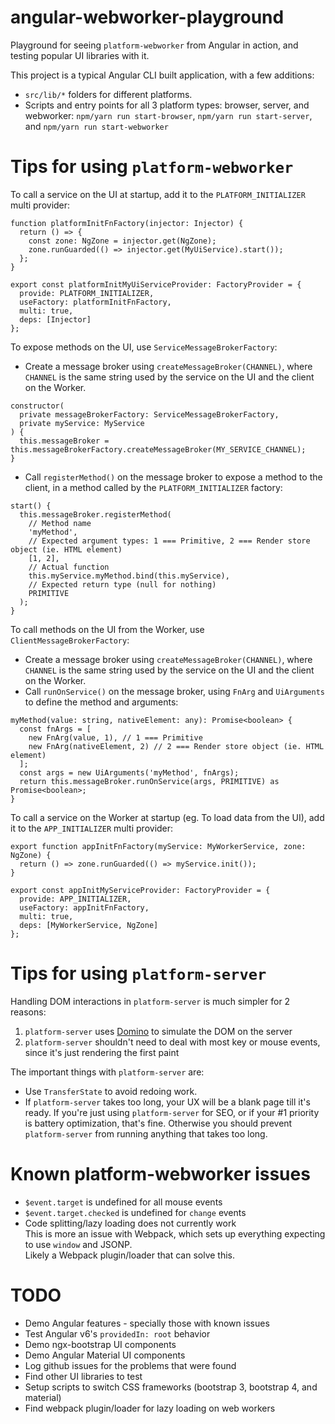 # angular-webworker-playground

Playground for seeing `platform-webworker` from Angular in action, and testing popular UI libraries with it.

This project is a typical Angular CLI built application, with a few additions:
* `src/lib/*` folders for different platforms.
* Scripts and entry points for all 3 platform types: browser, server, and webworker:
`npm/yarn run start-browser`, `npm/yarn run start-server`, and `npm/yarn run start-webworker`

# Tips for using `platform-webworker`

To call a service on the UI at startup, add it to the `PLATFORM_INITIALIZER` multi provider:
```
function platformInitFnFactory(injector: Injector) {
  return () => {
    const zone: NgZone = injector.get(NgZone);
    zone.runGuarded(() => injector.get(MyUiService).start());
  };
}

export const platformInitMyUiServiceProvider: FactoryProvider = {
  provide: PLATFORM_INITIALIZER,
  useFactory: platformInitFnFactory,
  multi: true,
  deps: [Injector]
};
```

To expose methods on the UI, use `ServiceMessageBrokerFactory`:
* Create a message broker using `createMessageBroker(CHANNEL)`, where `CHANNEL` is the same
string used by the service on the UI and the client on the Worker.
```
constructor(
  private messageBrokerFactory: ServiceMessageBrokerFactory,
  private myService: MyService
) {
  this.messageBroker = this.messageBrokerFactory.createMessageBroker(MY_SERVICE_CHANNEL);
}
```
* Call `registerMethod()` on the message broker to expose a method to the client, in a method
called by the `PLATFORM_INITIALIZER` factory:
```
start() {
  this.messageBroker.registerMethod(
    // Method name
    'myMethod',
    // Expected argument types: 1 === Primitive, 2 === Render store object (ie. HTML element) 
    [1, 2],
    // Actual function
    this.myService.myMethod.bind(this.myService),
    // Expected return type (null for nothing)
    PRIMITIVE
  );
}
```

To call methods on the UI from the Worker, use `ClientMessageBrokerFactory`:
* Create a message broker using `createMessageBroker(CHANNEL)`, where `CHANNEL` is the same
 string used by the service on the UI and the client on the Worker.
* Call `runOnService()` on the message broker, using `FnArg` and `UiArguments` to define the method and arguments:
```
myMethod(value: string, nativeElement: any): Promise<boolean> {
  const fnArgs = [
    new FnArg(value, 1), // 1 === Primitive
    new FnArg(nativeElement, 2) // 2 === Render store object (ie. HTML element)
  ];
  const args = new UiArguments('myMethod', fnArgs);
  return this.messageBroker.runOnService(args, PRIMITIVE) as Promise<boolean>;
}
```

To call a service on the Worker at startup (eg. To load data from the UI), add it to the `APP_INITIALIZER` multi provider:
```
export function appInitFnFactory(myService: MyWorkerService, zone: NgZone) {
  return () => zone.runGuarded(() => myService.init());
}

export const appInitMyServiceProvider: FactoryProvider = {
  provide: APP_INITIALIZER,
  useFactory: appInitFnFactory,
  multi: true,
  deps: [MyWorkerService, NgZone]
};
```

# Tips for using `platform-server`

Handling DOM interactions in `platform-server` is much simpler for 2 reasons:

1. `platform-server` uses [Domino](https://github.com/fgnass/domino) to simulate the DOM on the server
2. `platform-server` shouldn't need to deal with most key or mouse events, since it's just rendering the first paint

The important things with `platform-server` are:
* Use `TransferState` to avoid redoing work.
* If `platform-server` takes too long, your UX will be a blank page till it's ready.
If you're just using `platform-server` for SEO, or if your #1 priority is battery optimization, that's fine.
Otherwise you should prevent `platform-server` from running anything that takes too long. 

# Known platform-webworker issues

* `$event.target` is undefined for all mouse events
* `$event.target.checked` is undefined for `change` events
* Code splitting/lazy loading does not currently work  
This is more an issue with Webpack, which sets up everything expecting to use `window` and JSONP.  
Likely a Webpack plugin/loader that can solve this.

# TODO

* Demo Angular features - specially those with known issues
* Test Angular v6's `providedIn: root` behavior
* Demo ngx-bootstrap UI components
* Demo Angular Material UI components
* Log github issues for the problems that were found
* Find other UI libraries to test
* Setup scripts to switch CSS frameworks (bootstrap 3, bootstrap 4, and material)
* Find webpack plugin/loader for lazy loading on web workers
